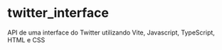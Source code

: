 # twitter_interface
 API de uma interface do Twitter utilizando Vite, Javascript, TypeScript, HTML e CSS
